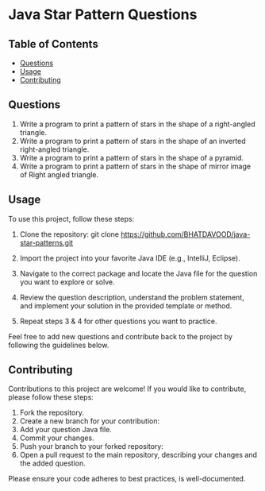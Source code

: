 # Java Star Pattern Questions


## Table of Contents

- [Questions](#questions)
- [Usage](#usage)
- [Contributing](#contributing)



## Questions
1. Write a program to print a pattern of stars in the shape of a right-angled triangle.
2. Write a program to print a pattern of stars in the shape of an inverted right-angled triangle.
3. Write a program to print a pattern of stars in the shape of a pyramid.
4. Write a program to print a pattern of stars in the shape of mirror image of Right angled triangle.


## Usage

To use this project, follow these steps:

1. Clone the repository:
   git clone https://github.com/BHATDAVOOD/java-star-patterns.git

2. Import the project into your favorite Java IDE (e.g., IntelliJ, Eclipse).
3. Navigate to the correct package and locate the Java file for the question you want to explore or solve.
4. Review the question description, understand the problem statement, and implement your solution in the provided template or method.
5. Repeat steps 3 & 4 for other questions you want to practice.

Feel free to add new questions and contribute back to the project by following the guidelines below.

## Contributing

Contributions to this project are welcome! If you would like to contribute, please follow these steps:

1. Fork the repository.
2. Create a new branch for your contribution:
3. Add your question Java file.
4. Commit your changes.
5. Push your branch to your forked repository:
6. Open a pull request to the main repository, describing your changes and the added question.

Please ensure your code adheres to best practices, is well-documented.










